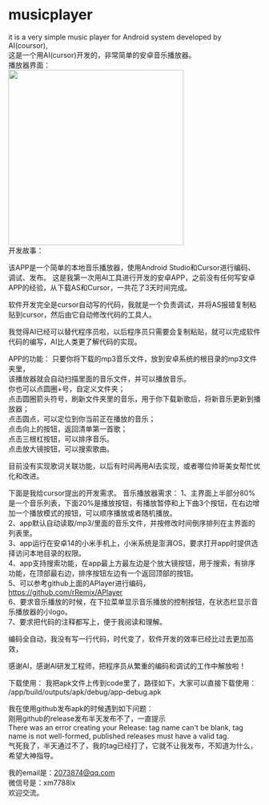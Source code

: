 # musicplayer
it is a very simple music player for Android system developed by AI(coursor),<br>
这是一个用AI(cursor)开发的，非常简单的安卓音乐播放器。<br>
播放器界面：<br>
<img src="https://github.com/user-attachments/assets/969411a4-2e7d-4134-9f35-faced774c84b" width="350">
<br>
开发故事：

该APP是一个简单的本地音乐播放器，使用Android Studio和Cursor进行编码、调试、发布。
这是我第一次用AI工具进行开发的安卓APP，之前没有任何写安卓APP的经验，从下载AS和Cursor，一共花了3天时间完成。

软件开发完全是cursor自动写的代码，我就是一个负责调试，并将AS报错复制粘贴到cursor，然后由它自动修改代码的工具人。

我觉得AI已经可以替代程序员啦，以后程序员只需要会复制粘贴，就可以完成软件代码的编写，AI比人类更了解代码的实现。

APP的功能：
只要你将下载的mp3音乐文件，放到安卓系统的根目录的mp3文件夹里，<br>
该播放器就会自动扫描里面的音乐文件，并可以播放音乐。<br>
你也可以点圆圈+号，自定义文件夹；<br>
点击圆圈箭头符号，刷新文件夹里的音乐，用于你下载新歌后，将新音乐更新到播放器；<br>
点击圆点，可以定位到你当前正在播放的音乐；<br>
点击向上的按钮，返回清单第一首歌；<br>
点击三根杠按钮，可以排序音乐。<br>
点击放大镜按钮，可以搜索歌曲。<br>

目前没有实现歌词关联功能，以后有时间再用AI去实现，或者哪位帅哥美女帮忙优化和改进。

下面是我给cursor提出的开发需求。
音乐播放器需求：
1、主界面上半部分80%是一个音乐列表，下面20%是播放按钮，有播放暂停和上下曲3个按钮，在右边增加一个播放模式的按钮，可以顺序播放或者随机播放。<br>
2、app默认自动读取/mp3/里面的音乐文件，并按修改时间倒序排列在主界面的列表里。<br>
3、app运行在安卓14的小米手机上，小米系统是澎湃OS，要求打开app时提供选择访问本地目录的权限。<br>
4、app支持搜索功能，在app最上方最左边是个放大镜按钮，用于搜索，有排序功能，在顶部最右边，排序按钮左边有一个返回顶部的按钮。<br>
5、可以参考github上面的APlayer进行编码，https://github.com/rRemix/APlayer<br>
6、要求音乐播放的时候，在下拉菜单显示音乐播放的控制按钮，在状态栏显示音乐播放器的小logo。<br>
7、要求把代码的注释都写上，便于我阅读和理解。<br>

编码全自动，我没有写一行代码，时代变了，软件开发的效率已经比过去更加高效，

感谢AI，感谢AI研发工程师，把程序员从繁重的编码和调试的工作中解放啦！

下载使用：
我把apk文件上传到code里了，路径如下，大家可以直接下载使用：
/app/build/outputs/apk/debug/app-debug.apk

我在使用github发布apk的时候遇到如下问题：<br>
刚用github的release发布半天发布不了，一直提示<br>
There was an error creating your Release: tag name can't be blank, tag name is not well-formed, published releases must have a valid tag.<br>
气死我了，半天通过不了，我的tag已经打了，它就不让我发布，不知道为什么，希望大神指导。

我的email是：2073874@qq.com<br>
微信号是：xm7788lx<br>
欢迎交流。<br>




